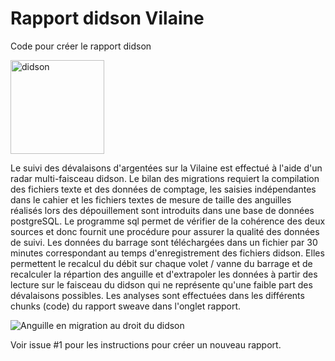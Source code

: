 # Rapport didson Vilaine

Code pour créer le rapport didson 

<img src="/image/didson.png" alt="didson" width="150"/>


Le suivi des dévalaisons d'argentées sur la Vilaine est effectué à l'aide d'un radar multi-faisceau didson.
Le bilan des migrations requiert la compilation des fichiers texte et des données de comptage, les saisies indépendantes
dans le cahier et les fichiers textes de mesure de taille des anguilles réalisés lors des dépouillement sont introduits
dans une base de données postgreSQL. Le programme sql permet de vérifier de la cohérence des deux sources et donc fournit
une procédure pour assurer la qualité des données de suivi.
Les données du barrage sont téléchargées dans un fichier par 30 minutes correspondant au temps d'enregistrement des fichiers 
didson. Elles permettent le recalcul du débit sur chaque volet / vanne du barrage et de recalculer la répartion des anguille
et d'extrapoler les données à partir des lecture sur le faisceau du didson qui ne représente qu'une faible part des dévalaisons possibles.
Les analyses sont effectuées dans les différents chunks (code) du rapport sweave dans l'onglet rapport.

![Anguille en migration au droit du didson](/image/ang1.png)

Voir issue #1 pour les instructions pour créer un nouveau rapport.
